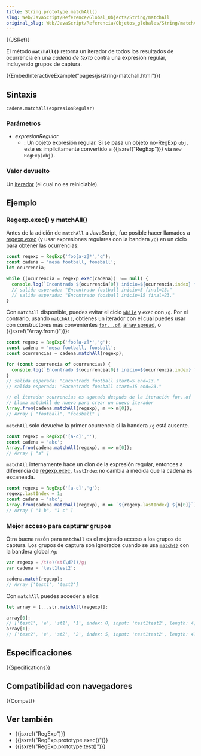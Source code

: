 ```yaml
---
title: String.prototype.matchAll()
slug: Web/JavaScript/Reference/Global_Objects/String/matchAll
original_slug: Web/JavaScript/Referencia/Objetos_globales/String/matchAll
---
```


{{JSRef}}

El método **`matchAll()`** retorna un iterador de todos los resultados de ocurrencia en una _cadena de texto_ contra una expresión regular, incluyendo grupos de captura.

{{EmbedInteractiveExample("pages/js/string-matchall.html")}}

## Sintaxis

```
cadena.matchAll(expresionRegular)
```

### Parámetros

- _expresionRegular_
  - : Un objeto expresión regular. Si se pasa un objeto no-RegExp `obj`, este es implícitamente convertido a {{jsxref("RegExp")}} vía `new RegExp(obj)`.

### Valor devuelto

Un [iterador](/es/docs/Web/JavaScript/Guide/Iterators_and_Generators) (el cual no es reiniciable).

## Ejemplo

### Regexp.exec() y matchAll()

Antes de la adición de `matchAll` a JavaScript, fue posible hacer llamados a [regexp.exec](/es/docs/Web/JavaScript/Reference/Global_Objects/RegExp/exec) (y usar expresiones regulares con la bandera `/g`) en un ciclo para obtener las ocurrencias:

```js
const regexp = RegExp('foo[a-z]*','g');
const cadena = 'mesa football, foosball';
let ocurrencia;

while ((ocurrencia = regexp.exec(cadena)) !== null) {
  console.log(`Encontrado ${ocurrencia[0]} inicio=${ocurrencia.index} final=${regexp.lastIndex}.`);
  // salida esperada: "Encontrado football inicio=5 final=13."
  // salida esperada: "Encontrado foosball inicio=15 final=23."
}
```

Con `matchAll` disponible, puedes evitar el ciclo [`while`](/es/docs/Web/JavaScript/Reference/Statements/while) y `exec` con `/g`. Por el contrario, usando `matchAll`, obtienes un iterador con el cual puedes usar con constructores más convenientes [`for...of`](/es/docs/Web/JavaScript/Reference/Statements/for...of), [array spread](/es/docs/Web/JavaScript/Reference/Operators/Spread_syntax), o {{jsxref("Array.from()")}}:

```js
const regexp = RegExp('foo[a-z]*','g');
const cadena = 'mesa football, foosball';
const ocurrencias = cadena.matchAll(regexp);

for (const ocurrencia of ocurrencias) {
  console.log(`Encontrado ${ocurrencia[0]} inicio=${ocurrencia.index} final=${ocurrencia.index + ocurrencia[0].length}.`);
}
// salida esperada: "Encontrado football start=5 end=13."
// salida esperada: "Encontrado foosball start=15 end=23."

// el iterador ocurrencias es agotado después de la iteración for..of
// Llama matchAll de nuevo para crear un nuevo iterador
Array.from(cadena.matchAll(regexp), m => m[0]);
// Array [ "football", "foosball" ]
```

`matchAll` solo devuelve la primer ocurrencia si la bandera `/g` está ausente.

```js
const regexp = RegExp('[a-c]','');
const cadena = 'abc';
Array.from(cadena.matchAll(regexp), m => m[0]);
// Array [ "a" ]
```

`matchAll` internamente hace un clon de la expresión regular, entonces a diferencia de [regexp.exec](/es/docs/Web/JavaScript/Reference/Global_Objects/RegExp/exec), `lastIndex` no cambia a medida que la cadena es escaneada.

```js
const regexp = RegExp('[a-c]','g');
regexp.lastIndex = 1;
const cadena = 'abc';
Array.from(cadena.matchAll(regexp), m => `${regexp.lastIndex} ${m[0]}`);
// Array [ "1 b", "1 c" ]
```

### Mejor acceso para capturar grupos

Otra buena razón para `matchAll` es el mejorado acceso a los grupos de captura. Los grupos de captura son ignorados cuando se usa [`match()`](/es/docs/Web/JavaScript/Reference/Global_Objects/String/match) con la bandera global `/g`:

```js
var regexp = /t(e)(st(\d?))/g;
var cadena = 'test1test2';

cadena.match(regexp);
// Array ['test1', 'test2']
```

Con `matchAll` puedes acceder a ellos:

```js
let array = [...str.matchAll(regexp)];

array[0];
// ['test1', 'e', 'st1', '1', index: 0, input: 'test1test2', length: 4]
array[1];
// ['test2', 'e', 'st2', '2', index: 5, input: 'test1test2', length: 4]
```

## Especificaciones

{{Specifications}}

## Compatibilidad con navegadores

{{Compat}}

## Ver también

- {{jsxref("RegExp")}}
- {{jsxref("RegExp.prototype.exec()")}}
- {{jsxref("RegExp.prototype.test()")}}
